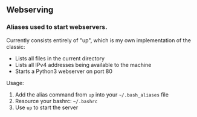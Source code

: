 ## Webserving
### Aliases used to start webservers. 

Currently consists entirely of "up", which is my own implementation of the classic:
* Lists all files in the current directory
* Lists all IPv4 addresses being available to the machine
* Starts a Python3 webserver on port 80

Usage:
1. Add the alias command from `up` into your `~/.bash_aliases` file
2. Resource your bashrc: `~/.bashrc`
3. Use `up` to start the server
